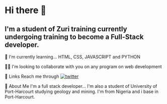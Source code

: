 # Hi there 👋 

## I'm a student of Zuri training currently undergoing training to become a Full-Stack developer.

🧠 I'm currently learning... HTML, CSS, JAVASCRIPT and PYTHON

👯‍♀️ I'm looking to collaborate with you on any program on web development

🔗 Links Reach me through  [![twitter](https://img.shields.io/badge/twitter-1DA1F2?style=for-the-badge&logo=twitter&logoColor=white)](https://twitter.com/emmizychuks )

🚀 About Me
I'm a full stack developer...
I'm also a student of University of Port-Harcourt studying geology and mining.
I'm from Nigeria and i base in Port-Harcourt.



<!--
**Emmizychuks/Emmizychuks** is a ✨ _special_ ✨ repository because its `README.md` (this file) appears on your GitHub profile.


